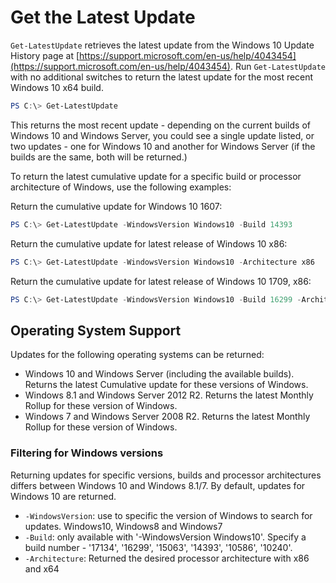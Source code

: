 # Get the Latest Update

`Get-LatestUpdate` retrieves the latest update from the Windows 10 Update History page at [https://support.microsoft.com/en-us/help/4043454](https://support.microsoft.com/en-us/help/4043454). Run `Get-LatestUpdate` with no additional switches to return the latest update for the most recent Windows 10 x64 build.

```powershell
PS C:\> Get-LatestUpdate
```

This returns the most recent update - depending on the current builds of Windows 10 and Windows Server, you could see a single update listed, or two updates - one for Windows 10 and another for Windows Server (if the builds are the same, both will be returned.)

To return the latest cumulative update for a specific build or processor architecture of Windows, use the following examples:

Return the cumulative update for Windows 10 1607:

```powershell
PS C:\> Get-LatestUpdate -WindowsVersion Windows10 -Build 14393
```

Return the cumulative update for latest release of Windows 10 x86:

```powershell
PS C:\> Get-LatestUpdate -WindowsVersion Windows10 -Architecture x86
```

Return the cumulative update for latest release of Windows 10 1709, x86:

```powershell
PS C:\> Get-LatestUpdate -WindowsVersion Windows10 -Build 16299 -Architecture x86
```

## Operating System Support

Updates for the following operating systems can be returned:

* Windows 10 and Windows Server (including the available builds). Returns the latest Cumulative update for these versions of Windows.
* Windows 8.1 and Windows Server 2012 R2. Returns the latest Monthly Rollup for these version of Windows.
* Windows 7 and Windows Server 2008 R2. Returns the latest Monthly Rollup for these version of Windows.

### Filtering for Windows versions

Returning updates for specific versions, builds and processor architectures differs between Windows 10 and Windows 8.1/7. By default, updates for Windows 10 are returned.

* `-WindowsVersion`: use to specific the version of Windows to search for updates. Windows10, Windows8 and Windows7
* `-Build`: only available with '-WindowsVersion Windows10'. Specify a build number - '17134', '16299', '15063', '14393', '10586', '10240'.
* `-Architecture`: Returned the desired processor architecture with x86 and x64

